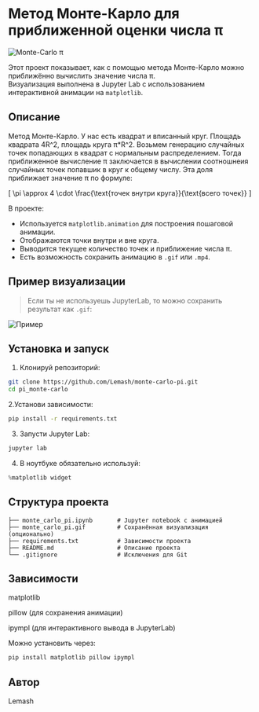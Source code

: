 # Метод Монте-Карло для приближенной оценки числа π

![Monte-Carlo π](https://github.com/user-attachments/assets/308f664c-f930-4de3-bbff-5fb673938433)


 Этот проект показывает, как с помощью метода Монте-Карло можно приближённо вычислить значение числа π.  
 Визуализация выполнена в Jupyter Lab с использованием интерактивной анимации на `matplotlib`.

##  Описание

Метод Монте-Карло. У нас есть квадрат и вписанный круг. Площадь квадрата 4R^2, площадь круга π*R^2. Возьмем генерацию случайных точек попадающих в квадрат с нормальным распределением. Тогда приближенное вычисление π заключается в вычислении соотношнеия случайных точек попавшик в круг к общему числу. Эта доля приближает значение π по формуле:

\[
\pi \approx 4 \cdot \frac{\text{точек внутри круга}}{\text{всего точек}}
\]

В проекте:

- Используется `matplotlib.animation` для построения пошаговой анимации.
- Отображаются точки внутри и вне круга.
- Выводится текущее количество точек и приближение числа π.
- Есть возможность сохранить анимацию в `.gif` или `.mp4`.

##  Пример визуализации

> Если ты не используешь JupyterLab, то можно сохранить результат как `.gif`:

![Пример](pi_monte-carlo.gif)

##  Установка и запуск

1. Клонируй репозиторий:

```bash
git clone https://github.com/Lemash/monte-carlo-pi.git
cd pi_monte-carlo
```

2.Установи зависимости:

```bash
pip install -r requirements.txt
```

3. Запусти Jupyter Lab:

```bash
jupyter lab
```

4. В ноутбуке обязательно используй:

```python
%matplotlib widget
```


##   Структура проекта

```monte-carlo-pi/
├── monte_carlo_pi.ipynb       # Jupyter notebook с анимацией
├── monte_carlo_pi.gif         # Сохранённая визуализация (опционально)
├── requirements.txt           # Зависимости проекта
├── README.md                  # Описание проекта
└── .gitignore                 # Исключения для Git
```

##   Зависимости
matplotlib

pillow (для сохранения анимации)

ipympl (для интерактивного вывода в JupyterLab)

Можно установить через:

```bash
pip install matplotlib pillow ipympl
```


##  Автор
 Lemash

